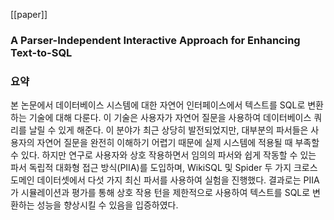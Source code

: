 [[paper]]
### A Parser-Independent Interactive Approach for Enhancing Text-to-SQL

### **요약**

본 논문에서 데이터베이스 시스템에 대한 자연어 인터페이스에서 텍스트를 SQL로 변환하는 기술에 대해 다룬다. 이 기술은 사용자가 자연어 질문을 사용하여 데이터베이스 쿼리를 날릴 수 있게 해준다. 이 분야가 최근 상당히 발전되었지만, 대부분의 파서들은 사용자의 자연어 질문을 완전히 이해하기 어렵기 때문에 실제 시스템에 적용될 때 부족할 수 있다. 하지만 연구로 사용자와 상호 작용하면서 임의의 파서와 쉽게 작동할 수 있는 파서 독립적 대화형 접근 방식(PIIA)를 도입하며, WikiSQL 및 Spider 두 가지 크로스도메인 데이터셋에서 다섯 가지 최신 파서를 사용하여 실험을 진행했다. 결과로는 PIIA가 시뮬레이션과 평가를 통해 상호 작용 턴을 제한적으로 사용하여 텍스트를 SQL로 변환하는 성능을 향상시킬 수 있음을 입증하였다.